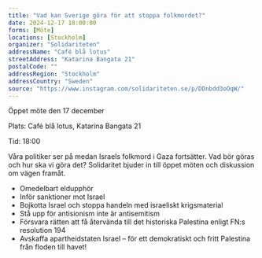 ```yaml
---
title: "Vad kan Sverige göra för att stoppa folkmordet?"
date: 2024-12-17 18:00:00
forms: [Möte]
locations: [Stockholm]
organizer: "Solidariteten"
addressName: "Café blå lotus"
streetAddress: "Katarina Bangata 21"
postalCode: ""
addressRegion: "Stockholm"
addressCountry: "Sweden"
source: "https://www.instagram.com/solidariteten.se/p/DDnbdd3oOqW/"
---
```

Öppet möte den 17 december

Plats: Café blå lotus, Katarina Bangata 21

Tid: 18:00

Våra politiker ser på medan Israels folkmord i Gaza fortsätter. Vad bör göras och hur ska vi göra det? Solidaritet bjuder in till öppet möten och diskussion om vägen framåt.

- Omedelbart eldupphör
- Inför sanktioner mot Israel
- Bojkotta Israel och stoppa handeln med israeliskt krigsmaterial
- Stå upp för antisionism inte är antisemitism
- Försvara rätten att få återvända till det historiska Palestina enligt FN:s resolution 194
- Avskaffa apartheidstaten Israel – för ett demokratiskt och fritt Palestina från floden till havet!